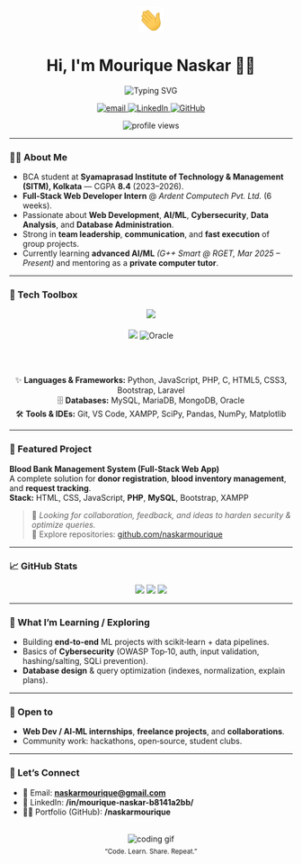 <div align="center">
  
  <img src="https://raw.githubusercontent.com/ABSphreak/ABSphreak/master/gifs/Hi.gif" width="45" /> 
  <h1>Hi, I'm <b>Mourique Naskar</b> 👨‍💻</h1>
  
  <p>
    <img src="https://readme-typing-svg.herokuapp.com?duration=3500&pause=600&width=600&lines=BCA'26+%7C+Full‑Stack+Web+Developer;AI%2FML+%26+Cybersecurity+Enthusiast;Data+Analysis+%7C+DBMS+%7C+Problem+Solving;Open+to+Internships+and+Projects" alt="Typing SVG" />
  </p>

  <p>
    <a href="mailto:naskarmourique@gmail.com">
      <img src="https://img.shields.io/badge/Email-naskarmourique%40gmail.com-red?style=for-the-badge&logo=gmail" alt="email"/>
    </a>
    <a href="https://www.linkedin.com/in/mourique-naskar-b8141a2bb/" target="_blank">
      <img src="https://img.shields.io/badge/LinkedIn-Mourique%20Naskar-blue?style=for-the-badge&logo=linkedin" alt="LinkedIn"/>
    </a>
    <a href="https://github.com/naskarmourique" target="_blank">
      <img src="https://img.shields.io/badge/GitHub-naskarmourique-181717?style=for-the-badge&logo=github" alt="GitHub"/>
    </a>
  </p>

  <img src="https://komarev.com/ghpvc/?username=naskarmourique&style=for-the-badge" alt="profile views"/>

</div>

---

### 👨‍🎓 About Me
- BCA student at **Syamaprasad Institute of Technology & Management (SITM), Kolkata** — CGPA **8.4** (2023–2026).  
- **Full‑Stack Web Developer Intern** @ *Ardent Computech Pvt. Ltd.* (6 weeks).  
- Passionate about **Web Development**, **AI/ML**, **Cybersecurity**, **Data Analysis**, and **Database Administration**.  
- Strong in **team leadership**, **communication**, and **fast execution** of group projects.  
- Currently learning **advanced AI/ML** *(G++ Smart @ RGET, Mar 2025 – Present)* and mentoring as a **private computer tutor**.

---

### 🧰 Tech Toolbox
<div align="center">

<!-- First row -->
<img src="https://skillicons.dev/icons?i=python,js,php,c,html,css&theme=light" />
<br/><br/>

<!-- Second row -->
<img src="https://skillicons.dev/icons?i=bootstrap,mysql,mongodb,github,vscode&theme=light" />
<img src="https://img.icons8.com/color/96/oracle-logo.png" width="48" height="48" alt="Oracle"/>

<br/><br/>

✨ **Languages & Frameworks:** Python, JavaScript, PHP, C, HTML5, CSS3, Bootstrap, Laravel  
🗄️ **Databases:** MySQL, MariaDB, MongoDB, Oracle  
🛠️ **Tools & IDEs:** Git, VS Code, XAMPP, SciPy, Pandas, NumPy, Matplotlib  

</div>



---

### 🚀 Featured Project
**Blood Bank Management System (Full‑Stack Web App)**  
A complete solution for **donor registration**, **blood inventory management**, and **request tracking**.  
**Stack:** HTML, CSS, JavaScript, **PHP**, **MySQL**, Bootstrap, XAMPP  
> 📌 *Looking for collaboration, feedback, and ideas to harden security & optimize queries.*  
🔗 Explore repositories: <a href="https://github.com/naskarmourique?tab=repositories">github.com/naskarmourique</a>

---

### 📈 GitHub Stats
<div align="center">

<!-- Main stats -->
<img src="https://github-readme-stats.vercel.app/api?username=naskarmourique&show_icons=true&hide_border=true&rank_icon=github" height="160" />

<!-- Streak stats -->
<img src="https://streak-stats.demolab.com?user=naskarmourique&theme=default&hide_border=true" height="160" />

<!-- Top languages -->
<img src="https://github-readme-stats.vercel.app/api/top-langs/?username=naskarmourique&layout=compact&langs_count=8&hide_border=true" height="160" />

</div>


---

### 🧠 What I’m Learning / Exploring
- Building **end‑to‑end** ML projects with scikit‑learn + data pipelines.  
- Basics of **Cybersecurity** (OWASP Top‑10, auth, input validation, hashing/salting, SQLi prevention).  
- **Database design** & query optimization (indexes, normalization, explain plans).

---

### 🤝 Open to
- **Web Dev / AI‑ML internships**, **freelance projects**, and **collaborations**.  
- Community work: hackathons, open‑source, student clubs.

---

### 💬 Let’s Connect
- 📧 Email: **naskarmourique@gmail.com**  
- 🔗 LinkedIn: **/in/mourique-naskar-b8141a2bb/**  
- 🧑‍💻 Portfolio (GitHub): **/naskarmourique**

<div align="center">
  <br/>
  <img src="https://media.giphy.com/media/SWoSkN6DxTszqIKEqv/giphy.gif" width="500" alt="coding gif"/>
  <br/>
  <sub>“Code. Learn. Share. Repeat.”</sub>
</div>

